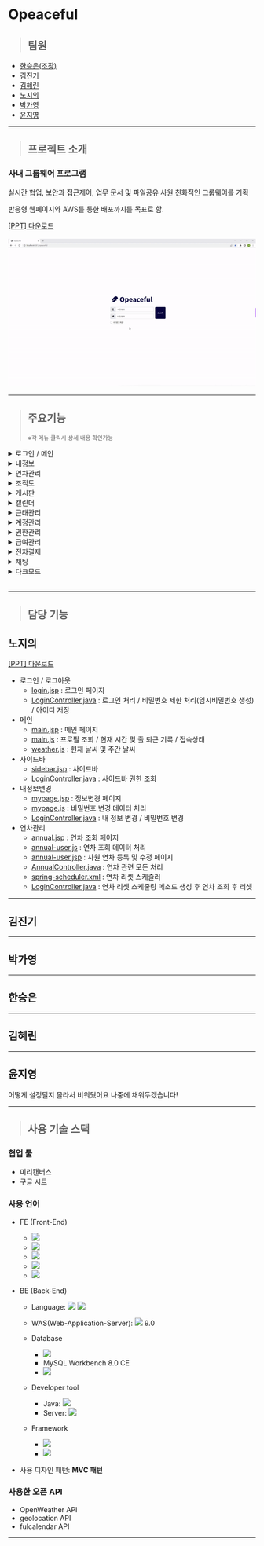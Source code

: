# Opeaceful

> ## 팀원

- [한승은(조장)](#한승은)
- [김진기](#김진기)
- [김혜린](#김혜린)
- [노지의](#노지의)
- [박가영](#박가영)
- [윤지영](#윤지영)

---

> ## 프로젝트 소개

### 사내 그룹웨어 프로그램

실시간 협업, 보안과 접근제어, 업무 문서 및 파일공유
사원 친화적인 그룹웨어를 기획

반응형 웹페이지와 AWS를 통한 배포까지를 목표로 함.

<a href="./Opeaceful/src/main/webapp/resources/etc/pdf/opeaceful.pdf" download="Opeaceful.pdf">[PPT] 다운로드</a>  
<br>
![프로젝트 소개](./Opeaceful/src/main/webapp/resources/etc/video/opeaceful.gif)
<br>

---

<!-- > ## 주요 기능 -->

<blockquote>
<h2>주요기능</h2>
<p><small>※각 메뉴 클릭시 상세 내용 확인가능</small></p>
</blockquote>

<details>
<summary> 로그인 / 메인 </summary><br>
<div markdown="1">

![로그인 / 메인](./Opeaceful/src/main/webapp/resources/etc/video/login.gif)

</div>
</details>

<details>
<summary> 내정보 </summary><br>
<div markdown="1">

![내정보](./Opeaceful/src/main/webapp/resources/etc/video/mypage.gif)
</div>
</details>

<details>
<summary> 연차관리 </summary><br>
<div markdown="1">

![연차관리](./Opeaceful/src/main/webapp/resources/etc/video/annual.gif)

</div>
</details>

<details>
<summary> 조직도 </summary>
<div markdown="1">

[![조직도](./Opeaceful/src/main/webapp/resources/etc/video/darkmode.gif)]
</div>
</details>

<details>
<summary> 게시판 </summary>
<div markdown="1">

[![게시판](./Opeaceful/src/main/webapp/resources/etc/video/board.gif)]

</div>
</details>

<details>
<summary> 캘린더 </summary>
<div markdown="1">

[![캘린더](./Opeaceful/src/main/webapp/resources/etc/video/calendar.gif)]

</div>
</details>

<details>
<summary> 근태관리 </summary>
<div markdown="1">

[![근태관리](./Opeaceful/src/main/webapp/resources/etc/video/darkmode.gif)]

</div>
</details>

<details>
<summary> 계정관리 </summary>
<div markdown="1">

[![계정관리](./Opeaceful/src/main/webapp/resources/etc/video/member.gif)]

</div>
</details>

<details>
<summary> 권한관리 </summary>
<div markdown="1">

[![권한관리](./Opeaceful/src/main/webapp/resources/etc/video/role.gif)]
</div>
</details>

<details>
<summary> 급여관리 </summary>
<div markdown="1">

[![급여관리](./Opeaceful/src/main/webapp/resources/etc/video/salary.gif)]

</div>
</details>

<details>
<summary> 전자결제 </summary>
<div markdown="1">
  
  - 전자결재 양식
[![전자결제양식](./Opeaceful/src/main/webapp/resources/etc/video/approvalForm.gif)]
- MY 전자결재
  [![전자결제](./Opeaceful/src/main/webapp/resources/etc/video/approval.gif)]

- 전자결재 관리
  [![전자결제관리](./Opeaceful/src/main/webapp/resources/etc/video/approvalManage.gif)]

</div>
</details>

<details>
<summary> 채팅 </summary>
<div markdown="1">

[![채팅](./Opeaceful/src/main/webapp/resources/etc/video/darkmode.gif)]

</div>
</details>

<details>
<summary> 다크모드 </summary>
<div markdown="1">

[![다크모드](./Opeaceful/src/main/webapp/resources/etc/video/darkmode.gif)]

</div>
</details>

<br>

---

> ## 담당 기능



## 노지의  
<a href="./Opeaceful/src/main/webapp/resources/etc/pdf/노지의_opeaceful.pdf" download="Opeaceful.pdf">[PPT] 다운로드</a>  
- 로그인 / 로그아웃
  - [login.jsp](./Opeaceful/src/main/webapp/WEB-INF/views/member/login.jsp) : 로그인 페이지
  - [LoginController.java](./Opeaceful/src/main/java/com/company/opeaceful/member/controller/LoginController.java) : 로그인 처리 / 비밀번호 제한 처리(임시비밀번호 생성) / 아이디 저장
- 메인
  - [main.jsp](./Opeaceful/src/main/webapp/WEB-INF/views/main.jsp) : 메인 페이지
  - [main.js](./Opeaceful/src/main/webapp/resources/js/main.js) : 프로필 조회 / 현재 시간 및 출 퇴근 기록 / 접속상태
  - [weather.js](./Opeaceful/src/main/webapp/resources/js/weather.js) : 현재 날씨 및 주간 날씨
- 사이드바
  - [sidebar.jsp](./Opeaceful/src/main/webapp/WEB-INF/views/sidebar.jsp) : 사이드바
  - [LoginController.java](./Opeaceful/src/main/java/com/company/opeaceful/member/controller/LoginController.java) : 사이드바 권한 조회
- 내정보변경
  - [mypage.jsp](./Opeaceful/src/main/webapp/WEB-INF/views/member/mypage.jsp) : 정보변경 페이지
  - [mypage.js](./Opeaceful/src/main/webapp/resources/js/member/mypage.js) : 비밀번호 변경 데이터 처리
  - [LoginController.java](./Opeaceful/src/main/java/com/company/opeaceful/member/controller/MemberController.java) : 내 정보 변경 / 비밀번호 변경
- 연차관리
  - [annual.jsp](./Opeaceful/src/main/webapp/WEB-INF/views/annual/annual.jsp) : 연차 조회 페이지
  - [annual-user.js](./Opeaceful/src/main/webapp/resources/js/annual-user.js) : 연차 조회 데이터 처리
  - [annual-user.jsp](./Opeaceful/src/main/webapp/WEB-INF/views/annual/annual-user.jsp) : 사원 연차 등록 및 수정 페이지
  - [AnnualController.java](./Opeaceful/src/main/java/com/company/opeaceful/annual/controller/AnnualController.java) : 연차 관련 모든 처리
  - [spring-scheduler.xml](./Opeaceful/src/main/webapp/WEB-INF/spring/spring-scheduler.xml) : 연차 리셋 스케줄러
  - [LoginController.java](./Opeaceful/src/main/java/com/company/opeaceful/member/controller/LoginController.java) : 연차 리셋 스케줄링 메소드 생성 후 연차 조회 후 리셋


---

## 김진기

---

## 박가영

---

## 한승은

---

## 김혜린

---

## 윤지영

어떻게 설정될지 몰라서 비워뒀어요
나중에 채워두겠습니다!

---

> ## 사용 기술 스택

### 협업 툴

- 미리캔버스
- 구글 시트

### 사용 언어

- FE (Front-End)

  - <img src="https://img.shields.io/badge/JSP-F46D01?style=flat&logo=JSP&logoColor=white"/>
  - <img src="https://img.shields.io/badge/HTML5-E34F26?style=flat&logo=HTML5&logoColor=white"/>
  - <img src="https://img.shields.io/badge/CSS3-1572B6?style=flat&logo=CSS3&logoColor=white"/>
  - <img src="https://img.shields.io/badge/JavaScript-F7DF1E?style=flat&logo=JavaScript&logoColor=white"/>
  - <img src="https://img.shields.io/badge/jQuery-0769AD?style=flat&logo=jQuery&logoColor=white"/>

- BE (Back-End)

  - Language: <img src="https://img.shields.io/badge/JAVA-007396?style=flat&logo=JAVA&logoColor=white"/> <img src="https://img.shields.io/badge/Ajax-2AA5DC?style=flat&logo=Ajax&logoColor=white"/>
  - WAS(Web-Application-Server): <img src="https://img.shields.io/badge/Apache Tomcat-F8DC75?style=flat&logo=ApacheTomcat&logoColor=white"/> 9.0
  - Database
    - <img src="https://img.shields.io/badge/MySQL-232F3E?style=flat&logo=MySQL&logoColor=white"/>
    - MySQL Workbench 8.0 CE
    - <img src="https://img.shields.io/badge/Amazon RDS-527FFF?style=flat&logo=AmazonRDS&logoColor=white"/>
  - Developer tool
    - Java: <img src="https://img.shields.io/badge/STS-6DB33F?style=flat&logo=STS&logoColor=white"/>
    - Server: <img src="https://img.shields.io/badge/Amazon AWS-232F3E?style=flat&logo=AmazonAWS&logoColor=white"/>
  - Framework

    - <img src="https://img.shields.io/badge/Spring-6DB33F?style=flat&logo=Spring&logoColor=white"/>

    - <img src="https://img.shields.io/badge/Bootstrap-7952B3?style=flat&logo=Bootstrap&logoColor=white"/>

- 사용 디자인 패턴: **MVC 패턴**

### 사용한 오픈 API

- OpenWeather API
- geolocation API
- fulcalendar API

---
